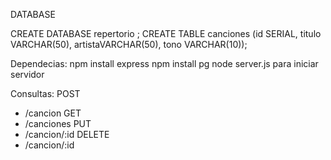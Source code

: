   DATABASE
  
  CREATE DATABASE repertorio ;
  CREATE TABLE canciones (id SERIAL, titulo VARCHAR(50), artistaVARCHAR(50), tono VARCHAR(10));

  Dependecias:
  npm install express
  npm install pg
  node server.js para iniciar servidor

  Consultas:
    POST
  - /cancion
  GET
  - /canciones
  PUT
  - /cancion/:id
  DELETE
  - /cancion/:id
